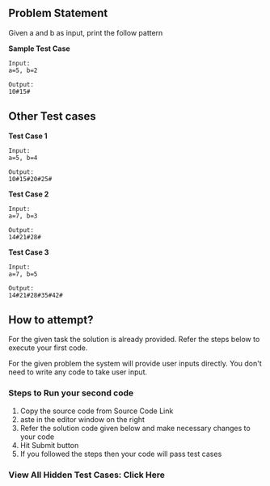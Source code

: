 ## Problem Statement
Given a and b as input, print the follow pattern

**Sample Test Case**
```
Input:
a=5, b=2

Output:
10#15#
```
## Other Test cases

**Test Case 1**
```
Input:
a=5, b=4

Output:
10#15#20#25#
```
**Test Case 2**
```
Input:
a=7, b=3

Output:
14#21#28#
```
**Test Case 3**
```
Input:
a=7, b=5

Output:
14#21#28#35#42#
```
## How to attempt?
For the given task the solution is already provided. Refer the steps below to execute your first code.

For the given problem the system will provide user inputs directly. You don't need to write any code to take user input.

### Steps to Run your second code
1. Copy the source code from Source Code Link
2. aste in the editor window on the right
3. Refer the solution code given below and make necessary changes to your code
4. Hit Submit button
5. If you followed the steps then your code will pass test cases

### View All Hidden Test Cases: Click Here



